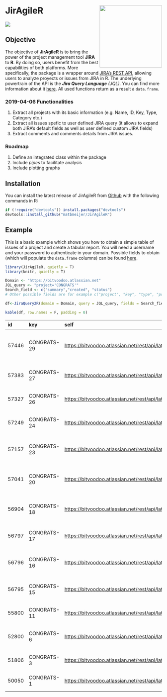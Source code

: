 
# JirAgileR <img src="https://www.atlassian.com/dam/jcr:e33efd9e-e0b8-4d61-a24d-68a48ef99ed5/Jira%20Software@2x-blue.png" align="right" alt="" width="200" />

<img src="https://travis-ci.org/matbmeijer/JirAgileR.svg?branch=master"/>

## Objective

The objective of **JirAgileR** is to bring the power of the project
management tool **JIRA** to **R**. By doing so, users benefit from the
best capabilities of both platforms. More specifically, the package is a
wrapper around [JIRA’s REST
API](https://developer.atlassian.com/server/jira/platform/rest-apis/),
allowing users to analyze proyects or issues from JIRA in R. The
underlying powertrain of the API is the ***Jira Query Language** (JQL)*.
You can find more information about it
[here](https://confluence.atlassian.com/jiracore/blog/2015/07/search-jira-like-a-boss-with-jql).
All used functions return as a result a `data.frame`.

### 2019-04-06 Functionalities

1.  Extract all projects with its basic information (e.g. Name, ID, Key,
    Type, Category etc.)
2.  Extract all issues spefic to user defined JIRA query (it allows to
    expand both JIRA’s default fields as well as user defined custom
    JIRA fields)
3.  Extract comments and comments details from JIRA issues.

### Roadmap

1.  Define an integrated class within the package
2.  Include *pipes* to facilitate analysis
3.  Include plotting graphs

## Installation

You can install the latest release of JirAgileR from
[Github](https://github.com/matbmeijer/JirAgileR) with the following
commands in R:

``` r
if (!require("devtools")) install.packages("devtools")
devtools::install_github("matbmeijer/JirAgileR")
```

## Example

This is a basic example which shows you how to obtain a simple table of
issues of a project and create a tabular report. You will need a
username and your password to authenticate in your domain. Possible
fields to obtain (which will populate the `data.frame` columns) can be
found
[here](https://confluence.atlassian.com/adminjiraserver071/issue-fields-and-statuses-802592413.html).

``` r
library(JirAgileR, quietly = T)
library(knitr, quietly = T)

Domain <- "https://bitvoodoo.atlassian.net"
JQL_query <- "project='CONGRATS'"
Search_field <- c("summary","created", "status")
# Other possible fields are for example c("project", "key", "type", "priority", "resolution", "labels", "description", "links")

df<-JiraQuery2R(domain = Domain, query = JQL_query, fields = Search_field)

kable(df, row.names = F, padding = 0)
```

| id    | key         | self                                                          | summary                                                        | created    | status      |
| :---- | :---------- | :------------------------------------------------------------ | :------------------------------------------------------------- | :--------- | :---------- |
| 57446 | CONGRATS-29 | <https://bitvoodoo.atlassian.net/rest/api/latest/issue/57446> | Display issue of standard profile picture in Internet Explorer | 2019-03-25 | In Progress |
| 57383 | CONGRATS-27 | <https://bitvoodoo.atlassian.net/rest/api/latest/issue/57383> | Congrats - Define performance tests                            | 2019-02-04 | Open        |
| 57327 | CONGRATS-26 | <https://bitvoodoo.atlassian.net/rest/api/latest/issue/57327> | Congrats Data Center Checklist                                 | 2018-11-07 | Closed      |
| 57249 | CONGRATS-24 | <https://bitvoodoo.atlassian.net/rest/api/latest/issue/57249> | Congrats for Confluence Data Center compatibility              | 2018-09-12 | In Progress |
| 57157 | CONGRATS-23 | <https://bitvoodoo.atlassian.net/rest/api/latest/issue/57157> | If max entries is above 100 user icons overlap with Congrats   | 2018-07-03 | Closed      |
| 57041 | CONGRATS-20 | <https://bitvoodoo.atlassian.net/rest/api/latest/issue/57041> | “You already congratulated” message missing after refresh      | 2018-03-19 | Closed      |
| 56904 | CONGRATS-18 | <https://bitvoodoo.atlassian.net/rest/api/latest/issue/56904> | Add a dialogue for users that urges them to fill in dates      | 2017-12-05 | Closed      |
| 56797 | CONGRATS-17 | <https://bitvoodoo.atlassian.net/rest/api/latest/issue/56797> | Synchronisation with the //Seibert/Media CUP                   | 2017-09-26 | Open        |
| 56796 | CONGRATS-16 | <https://bitvoodoo.atlassian.net/rest/api/latest/issue/56796> | Add an Interface to configure the sync fields                  | 2017-09-26 | Open        |
| 56795 | CONGRATS-15 | <https://bitvoodoo.atlassian.net/rest/api/latest/issue/56795> | Synchronisation with the Communardo UPP                        | 2017-09-26 | Open        |
| 55800 | CONGRATS-11 | <https://bitvoodoo.atlassian.net/rest/api/latest/issue/55800> | Display of age for birthday configurable                       | 2017-04-05 | Closed      |
| 52800 | CONGRATS-6  | <https://bitvoodoo.atlassian.net/rest/api/latest/issue/52800> | Do not display inactive users in Congrats Macro                | 2016-11-24 | Closed      |
| 51806 | CONGRATS-3  | <https://bitvoodoo.atlassian.net/rest/api/latest/issue/51806> | Incomplete rendering if placed in tabs                         | 2016-10-21 | Closed      |
| 50050 | CONGRATS-1  | <https://bitvoodoo.atlassian.net/rest/api/latest/issue/50050> | Display current event in the center                            | 2016-08-09 | Closed      |
